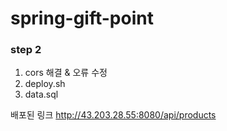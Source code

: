 # spring-gift-point

### step 2
1. cors 해결 & 오류 수정
2. deploy.sh
3. data.sql

배포된 링크
http://43.203.28.55:8080/api/products
